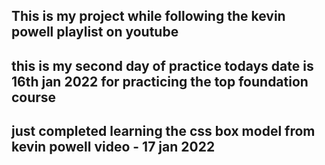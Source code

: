 <h2>This is my project while following the kevin powell playlist on youtube</h2>
<h2> this is my second day of practice todays date is 16th jan 2022 for practicing the top foundation course </h2>
<h2>just completed learning the css box model from kevin  powell video - 17 jan 2022</h2>



